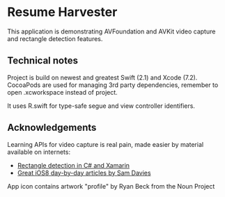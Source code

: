 # Resume Harvester

This application is demonstrating AVFoundation and AVKit video capture and rectangle detection features.

## Technical notes

Project is build on newest and greatest Swift (2.1) and Xcode (7.2).
CocoaPods are used for managing 3rd party dependencies, remember to open .xcworkspace instead of project.

It uses R.swift for type-safe segue and view controller identifiers.

## Acknowledgements

Learning APIs for video capture is real pain, made easier by material available on internets:

* [Rectangle detection in C# and Xamarin](https://github.com/Krumelur/RectangleDetection.iOS)
* [Great iOS8 day-by-day articles by Sam Davies](https://www.shinobicontrols.com/blog/ios8-day-by-day-day-13-coreimage-detectors)

App icon contains artwork "profile" by Ryan Beck from the Noun Project

